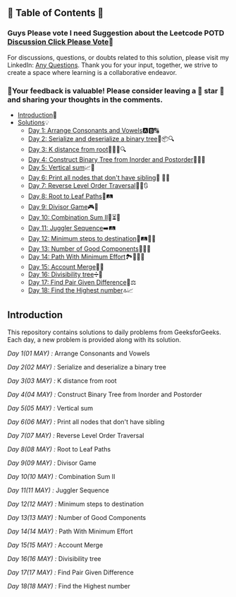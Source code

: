 ## 📜 Table of Contents 📜

### Guys Please vote I need Suggestion about the Leetcode POTD [Discussion Click Please Vote](https://github.com/Hunterdii/GeeksforGeeks-POTD/discussions/2)🙏


For discussions, questions, or doubts related to this solution, please visit my LinkedIn: [Any Questions](https://www.linkedin.com/in/het-patel-8b110525a/). Thank you for your input, together, we strive to create a space where learning is a collaborative endeavor.

### 🔮Your feedback is valuable! Please consider leaving a 🌟 star 🌟 and sharing your thoughts in the comments.
- [Introduction](https://github.com/Hunterdii/GeeksforGeeks-POTD/blob/main/README.md)📝
- [Solutions](https://github.com/Hunterdii/GeeksforGeeks-POTD/tree/main/May%202024%20GFG%20SOLUTION)💡
  - [Day 1: Arrange Consonants and Vowels](https://github.com/Hunterdii/GeeksforGeeks-POTD/blob/main/May%202024%20GFG%20SOLUTION/01(May)%20Arrange%20Consonants%20and%20Vowels.md)🅰️🅱️🔠
  - [Day 2: Serialize and deserialize a binary tree](https://github.com/Hunterdii/GeeksforGeeks-POTD/blob/main/May%202024%20GFG%20SOLUTION/02(May)%20Serialize%20and%20deserialize%20a%20binary%20tree.md)🌳📦🔍
  - [Day 3: K distance from root](https://github.com/Hunterdii/GeeksforGeeks-POTD/blob/main/May%202024%20GFG%20SOLUTION/03(May)%20K%20distance%20from%20root.md)🌳🏃‍♂️🔍
  - [Day 4: Construct Binary Tree from Inorder and Postorder](https://github.com/Hunterdii/GeeksforGeeks-POTD/blob/main/May%202024%20GFG%20SOLUTION/04(May)%20Construct%20Binary%20Tree%20from%20Inorder%20and%20Postorder.md)🧱🔢🌳
  - [Day 5: Vertical sum](https://github.com/Hunterdii/GeeksforGeeks-POTD/blob/main/May%202024%20GFG%20SOLUTION/05(May)%20Vertical%20sum.md)📈🧮
  - [Day 6: Print all nodes that don't have sibling](https://github.com/Hunterdii/GeeksforGeeks-POTD/blob/main/May%202024%20GFG%20SOLUTION/06(May)%20Print%20all%20nodes%20that%20don't%20have%20sibling.md)🌿 👥🚫
  - [Day 7: Reverse Level Order Traversal](https://github.com/Hunterdii/GeeksforGeeks-POTD/blob/main/May%202024%20GFG%20SOLUTION/07(May)%20Reverse%20Level%20Order%20Traversal.md)🕵️‍♂️🔃
  - [Day 8: Root to Leaf Paths](https://github.com/Hunterdii/GeeksforGeeks-POTD/blob/main/May%202024%20GFG%20SOLUTION/08(May)%20Root%20to%20Leaf%20Paths.md)🍃🛤️
  - [Day 9: Divisor Game](https://github.com/Hunterdii/GeeksforGeeks-POTD/blob/main/May%202024%20GFG%20SOLUTION/09(May)%20Divisor%20Game.md)🎮👾
  - [Day 10: Combination Sum II](https://github.com/Hunterdii/GeeksforGeeks-POTD/blob/main/May%202024%20GFG%20SOLUTION/10(May)%20Combination%20Sum%20II.md)🎯⏳🔢
  - [Day 11: Juggler Sequence](https://github.com/Hunterdii/GeeksforGeeks-POTD/blob/main/May%202024%20GFG%20SOLUTION/11(May)%20Juggler%20Sequence.md)➡️🛤️
  - [Day 12: Minimum steps to destination](https://github.com/Hunterdii/GeeksforGeeks-POTD/blob/main/May%202024%20GFG%20SOLUTION/12(May)%20Minimum%20steps%20to%20destination.md)🏁🛤️🚶‍♂️
  - [Day 13: Number of Good Components](https://github.com/Hunterdii/GeeksforGeeks-POTD/blob/main/May%202024%20GFG%20SOLUTION/13(May)%20Number%20of%20Good%20Components.md)🔢🌟🧩
  - [Day 14: Path With Minimum Effort](https://github.com/Hunterdii/GeeksforGeeks-POTD/blob/main/May%202024%20GFG%20SOLUTION/14(May)%20Path%20With%20Minimum%20Effort.md)🏞️🥾🧗‍♂️
  - [Day 15: Account Merge](https://github.com/Hunterdii/GeeksforGeeks-POTD/blob/main/May%202024%20GFG%20SOLUTION/15(May)%20Account%20Merge.md)📧🤝
  - [Day 16: Divisibility tree](https://github.com/Hunterdii/GeeksforGeeks-POTD/blob/main/May%202024%20GFG%20SOLUTION/16(May)%20Divisibility%20tree.md)➗🌳
  - [Day 17: Find Pair Given Difference](https://github.com/Hunterdii/GeeksforGeeks-POTD/blob/main/May%202024%20GFG%20SOLUTION/17(May)%20Find%20Pair%20Given%20Difference.md)🤝⚖️
  - [Day 18: Find the Highest number](https://github.com/Hunterdii/GeeksforGeeks-POTD/blob/main/May%202024%20GFG%20SOLUTION/18(May)%20Find%20the%20Highest%20number.md)🔝📈
## Introduction

This repository contains solutions to daily problems from GeeksforGeeks. Each day, a new problem is provided along with its solution.

*Day 1(01 MAY) :* Arrange Consonants and Vowels

*Day 2(02 MAY) :* Serialize and deserialize a binary tree

*Day 3(03 MAY) :* K distance from root

*Day 4(04 MAY) :* Construct Binary Tree from Inorder and Postorder

*Day 5(05 MAY) :* Vertical sum

*Day 6(06 MAY) :* Print all nodes that don't have sibling

*Day 7(07 MAY) :* Reverse Level Order Traversal

*Day 8(08 MAY) :* Root to Leaf Paths

*Day 9(09 MAY) :* Divisor Game

*Day 10(10 MAY) :* Combination Sum II

*Day 11(11 MAY) :* Juggler Sequence

*Day 12(12 MAY) :* Minimum steps to destination

*Day 13(13 MAY) :* Number of Good Components

*Day 14(14 MAY) :* Path With Minimum Effort

*Day 15(15 MAY) :* Account Merge 

*Day 16(16 MAY) :* Divisibility tree

*Day 17(17 MAY) :* Find Pair Given Difference

*Day 18(18 MAY) :* Find the Highest number
